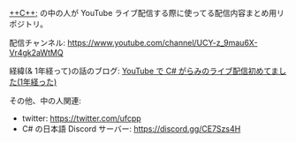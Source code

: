 [++C++;](https://ufcpp.net/) の中の人が YouTube ライブ配信する際に使ってる配信内容まとめ用リポジトリ。

配信チャンネル: https://www.youtube.com/channel/UCY-z_9mau6X-Vr4gk2aWtMQ

経緯(& 1年経って)の話のブログ: [YouTube で C# がらみのライブ配信初めてました(1年経った)](https://ufcpp.net/blog/2021/3/ufcpplive/)

その他、中の人関連:

- twitter: https://twitter.com/ufcpp
- C# の日本語 Discord サーバー: https://discord.gg/CE7Szs4H
